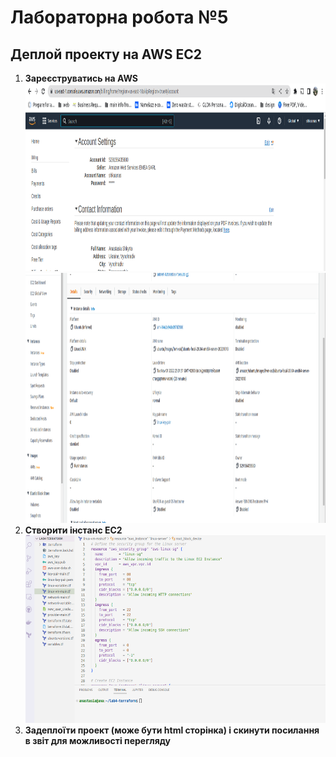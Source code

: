 # Лабораторна робота №5

## **Деплой проекту на AWS EC2**

1. **Зареєструватись на AWS**<br><img src="screen/1.png" height="300"><br><img src="screen/2.png" height="400">
2. **Створити інстанс EC2**<br><img src="screen/3.png" height="300"><br>
3. **Задеплоїти проект (може бути  html сторінка) і скинути посилання в звіт для можливості перегляду**

